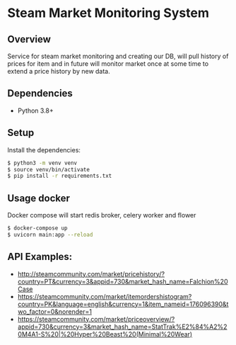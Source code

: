 # Steam Market Monitoring System

## Overview
Service for steam market monitoring and creating our DB, will pull history of prices for item and in 
future will monitor market once at some time to extend a price history by new data.

## Dependencies
* Python 3.8+

## Setup
Install the dependencies:

```bash
$ python3 -m venv venv
$ source venv/bin/activate
$ pip install -r requirements.txt
```

## Usage docker
Docker compose will start redis broker, celery worker and flower
```bash
$ docker-compose up
$ uvicorn main:app --reload
```

## API Examples:
 * http://steamcommunity.com/market/pricehistory/?country=PT&currency=3&appid=730&market_hash_name=Falchion%20Case
 * https://steamcommunity.com/market/itemordershistogram?country=PK&language=english&currency=1&item_nameid=176096390&two_factor=0&norender=1
 * https://steamcommunity.com/market/priceoverview/?appid=730&currency=3&market_hash_name=StatTrak%E2%84%A2%20M4A1-S%20|%20Hyper%20Beast%20(Minimal%20Wear)